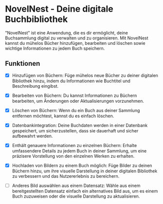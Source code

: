 # NovelNest - Deine digitale Buchbibliothek
"NovelNest" ist eine Anwendung, die es dir ermöglicht, deine Buchsammlung digital zu verwalten und zu organisieren. Mit NovelNest kannst du mühelos Bücher hinzufügen, bearbeiten und löschen sowie wichtige Informationen zu jedem Buch speichern.

## Funktionen
- [x] Hinzufügen von Büchern: Füge mühelos neue Bücher zu deiner digitalen Bibliothek hinzu, indem du Informationen wie Buchtitel und Beschreibung eingibst.

- [x] Bearbeiten von Büchern: Du kannst Informationen zu Büchern bearbeiten, um Änderungen oder Aktualisierungen vorzunehmen.

- [x] Löschen von Büchern: Wenn du ein Buch aus deiner Sammlung entfernen möchtest, kannst du es einfach löschen.

- [x] Datenbankintegration: Deine Buchdaten werden in einer Datenbank gespeichert, um sicherzustellen, dass sie dauerhaft und sicher aufbewahrt werden.
      
- [x] Enthält genauere Informationen zu einzelnen Büchern: Erhalte umfassendere Details zu jedem Buch in deiner Sammlung, um eine präzisere Vorstellung von den einzelnen Werken zu erhalten.
      
- [x] Hochladen von Bildern zu einem Buch möglich: Füge Bilder zu deinen Büchern hinzu, um ihre visuelle Darstellung in deiner digitalen Bibliothek zu verbessern und das Nutzererlebnis zu bereichern.
      
- [ ] Anderes Bild auswählen aus einem Datensatz: Wähle aus einem bereitgestellten Datensatz einfach ein alternatives Bild aus, um es einem Buch zuzuweisen oder die visuelle Darstellung zu aktualisieren.
